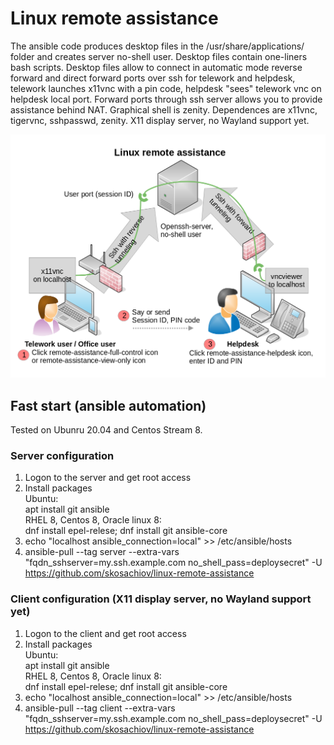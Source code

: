 # Linux remote assistance

The ansible code produces desktop files in the /usr/share/applications/ folder and creates server no-shell user. Desktop files contain one-liners bash scripts. Desktop files allow to connect in automatic mode reverse forward and direct forward ports over ssh for telework and helpdesk, telework launches x11vnc with a pin code, helpdesk "sees" telework vnc on helpdesk local port. Forward ports through ssh server allows you to provide assistance behind NAT. Graphical shell is zenity. Dependences are x11vnc, tigervnc, sshpasswd, zenity. X11 display server, no Wayland support yet.

![Linux remote assistance](https://github.com/skosachiov/linux-remote-assistance/raw/main/remote-assistance-scheme.png)

## Fast start (ansible automation)

Tested on Ubunru 20.04 and Centos Stream 8.

### Server configuration
1. Logon to the server and get root access
2. Install packages \
      Ubuntu: \
         apt install git ansible \
      RHEL 8, Centos 8, Oracle linux 8: \
         dnf install epel-relese; dnf install git ansible-core
3. echo "localhost ansible_connection=local" >> /etc/ansible/hosts
4. ansible-pull --tag server --extra-vars "fqdn_sshserver=my.ssh.example.com no_shell_pass=deploysecret" -U https://github.com/skosachiov/linux-remote-assistance

### Client configuration (X11 display server, no Wayland support yet)
1. Logon to the client and get root access
2. Install packages \
      Ubuntu: \
         apt install git ansible \
      RHEL 8, Centos 8, Oracle linux 8: \
         dnf install epel-relese; dnf install git ansible-core
3. echo "localhost ansible_connection=local" >> /etc/ansible/hosts
4. ansible-pull --tag client --extra-vars "fqdn_sshserver=my.ssh.example.com no_shell_pass=deploysecret" -U https://github.com/skosachiov/linux-remote-assistance


